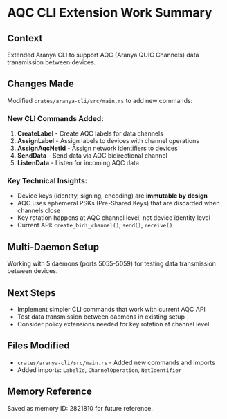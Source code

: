 # AQC CLI Extension Work Summary

## Context
Extended Aranya CLI to support AQC (Aranya QUIC Channels) data transmission between devices.

## Changes Made
Modified `crates/aranya-cli/src/main.rs` to add new commands:

### New CLI Commands Added:
1. **CreateLabel** - Create AQC labels for data channels
2. **AssignLabel** - Assign labels to devices with channel operations
3. **AssignAqcNetId** - Assign network identifiers to devices  
4. **SendData** - Send data via AQC bidirectional channel
5. **ListenData** - Listen for incoming AQC data

### Key Technical Insights:
- Device keys (identity, signing, encoding) are **immutable by design**
- AQC uses ephemeral PSKs (Pre-Shared Keys) that are discarded when channels close
- Key rotation happens at AQC channel level, not device identity level
- Current API: `create_bidi_channel()`, `send()`, `receive()`

## Multi-Daemon Setup
Working with 5 daemons (ports 5055-5059) for testing data transmission between devices.

## Next Steps
- Implement simpler CLI commands that work with current AQC API
- Test data transmission between daemons in existing setup
- Consider policy extensions needed for key rotation at channel level

## Files Modified
- `crates/aranya-cli/src/main.rs` - Added new commands and imports
- Added imports: `LabelId`, `ChannelOperation`, `NetIdentifier`

## Memory Reference
Saved as memory ID: 2821810 for future reference. 